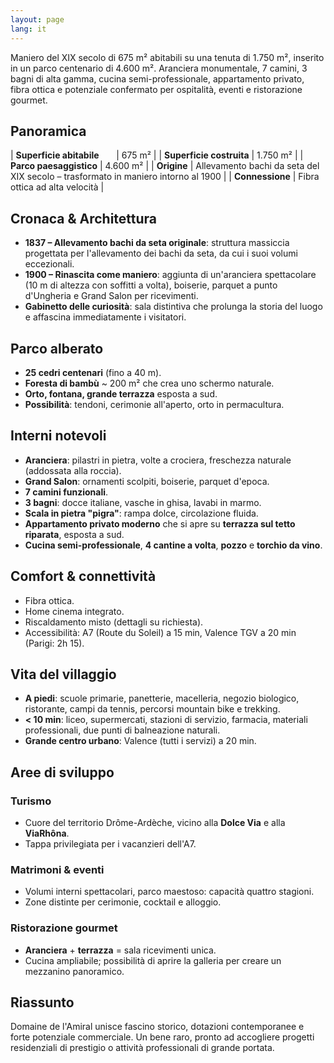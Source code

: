 ```yaml
---
layout: page
lang: it
---
```


Maniero del XIX secolo di 675 m² abitabili su una tenuta di 1.750 m², inserito in un parco centenario di 4.600 m². Aranciera monumentale, 7 camini, 3 bagni di alta gamma, cucina semi-professionale, appartamento privato, fibra ottica e potenziale confermato per ospitalità, eventi e ristorazione gourmet.

## Panoramica

| **Superficie abitabile**&nbsp;&nbsp;&nbsp;&nbsp;&nbsp;&nbsp; | 675 m² |
| **Superficie costruita** | 1.750 m² |
| **Parco paesaggistico** | 4.600 m² |
| **Origine** | Allevamento bachi da seta del XIX secolo – trasformato in maniero intorno al 1900 |
| **Connessione** | Fibra ottica ad alta velocità |

## Cronaca & Architettura

- **1837 – Allevamento bachi da seta originale**: struttura massiccia progettata per l'allevamento dei bachi da seta, da cui i suoi volumi eccezionali.
- **1900 – Rinascita come maniero**: aggiunta di un'aranciera spettacolare (10 m di altezza con soffitti a volta), boiserie, parquet a punto d'Ungheria e Grand Salon per ricevimenti.
- **Gabinetto delle curiosità**: sala distintiva che prolunga la storia del luogo e affascina immediatamente i visitatori.

## Parco alberato

- **25 cedri centenari** (fino a 40 m).
- **Foresta di bambù** ~ 200 m² che crea uno schermo naturale.
- **Orto, fontana, grande terrazza** esposta a sud.
- **Possibilità**: tendoni, cerimonie all'aperto, orto in permacultura.

## Interni notevoli

- **Aranciera**: pilastri in pietra, volte a crociera, freschezza naturale (addossata alla roccia).
- **Grand Salon**: ornamenti scolpiti, boiserie, parquet d'epoca.
- **7 camini funzionali**.
- **3 bagni**: docce italiane, vasche in ghisa, lavabi in marmo.
- **Scala in pietra "pigra"**: rampa dolce, circolazione fluida.
- **Appartamento privato moderno** che si apre su **terrazza sul tetto riparata**, esposta a sud.
- **Cucina semi-professionale**, **4 cantine a volta**, **pozzo** e **torchio da vino**.

## Comfort & connettività

- Fibra ottica.
- Home cinema integrato.
- Riscaldamento misto (dettagli su richiesta).
- Accessibilità: A7 (Route du Soleil) a 15 min, Valence TGV a 20 min (Parigi: 2h 15).

## Vita del villaggio

- **A piedi**: scuole primarie, panetterie, macelleria, negozio biologico, ristorante, campi da tennis, percorsi mountain bike e trekking.
- **< 10 min**: liceo, supermercati, stazioni di servizio, farmacia, materiali professionali, due punti di balneazione naturali.
- **Grande centro urbano**: Valence (tutti i servizi) a 20 min.

## Aree di sviluppo

### Turismo

- Cuore del territorio Drôme-Ardèche, vicino alla **Dolce Via** e alla **ViaRhôna**.
- Tappa privilegiata per i vacanzieri dell'A7.

### Matrimoni & eventi

- Volumi interni spettacolari, parco maestoso: capacità quattro stagioni.
- Zone distinte per cerimonie, cocktail e alloggio.

### Ristorazione gourmet

- **Aranciera** + **terrazza** = sala ricevimenti unica.
- Cucina ampliabile; possibilità di aprire la galleria per creare un mezzanino panoramico.

## Riassunto

Domaine de l'Amiral unisce fascino storico, dotazioni contemporanee e forte potenziale commerciale. Un bene raro, pronto ad accogliere progetti residenziali di prestigio o attività professionali di grande portata.